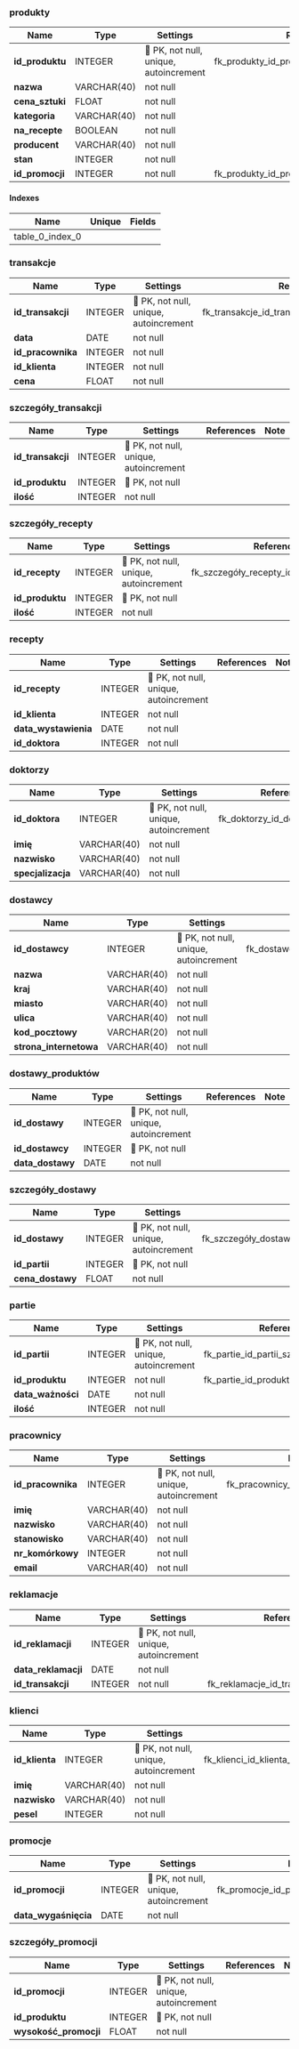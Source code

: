 ### produkty

| Name        | Type          | Settings                      | References                    | Note                           |
|-------------|---------------|-------------------------------|-------------------------------|--------------------------------|
| **id_produktu** | INTEGER | 🔑 PK, not null, unique, autoincrement | fk_produkty_id_produktu_szczegóły_transakcji | |
| **nazwa** | VARCHAR(40) | not null |  | |
| **cena_sztuki** | FLOAT | not null |  | |
| **kategoria** | VARCHAR(40) | not null |  | |
| **na_recepte** | BOOLEAN | not null |  | |
| **producent** | VARCHAR(40) | not null |  | |
| **stan** | INTEGER | not null |  | |
| **id_promocji** | INTEGER | not null | fk_produkty_id_promocji_promocje | | 


#### Indexes
| Name | Unique | Fields |
|------|--------|--------|
| table_0_index_0 |  |  |
### transakcje

| Name        | Type          | Settings                      | References                    | Note                           |
|-------------|---------------|-------------------------------|-------------------------------|--------------------------------|
| **id_transakcji** | INTEGER | 🔑 PK, not null, unique, autoincrement | fk_transakcje_id_transakcji_szczegóły_transakcji | |
| **data** | DATE | not null |  | |
| **id_pracownika** | INTEGER | not null |  | |
| **id_klienta** | INTEGER | not null |  | |
| **cena** | FLOAT | not null |  | | 


### szczegóły_transakcji

| Name        | Type          | Settings                      | References                    | Note                           |
|-------------|---------------|-------------------------------|-------------------------------|--------------------------------|
| **id_transakcji** | INTEGER | 🔑 PK, not null, unique, autoincrement |  | |
| **id_produktu** | INTEGER | 🔑 PK, not null |  | |
| **ilość** | INTEGER | not null |  | | 


### szczegóły_recepty

| Name        | Type          | Settings                      | References                    | Note                           |
|-------------|---------------|-------------------------------|-------------------------------|--------------------------------|
| **id_recepty** | INTEGER | 🔑 PK, not null, unique, autoincrement | fk_szczegóły_recepty_id_recepty_recepty | |
| **id_produktu** | INTEGER | 🔑 PK, not null |  | |
| **ilość** | INTEGER | not null |  | | 


### recepty

| Name        | Type          | Settings                      | References                    | Note                           |
|-------------|---------------|-------------------------------|-------------------------------|--------------------------------|
| **id_recepty** | INTEGER | 🔑 PK, not null, unique, autoincrement |  | |
| **id_klienta** | INTEGER | not null |  | |
| **data_wystawienia** | DATE | not null |  | |
| **id_doktora** | INTEGER | not null |  | | 


### doktorzy

| Name        | Type          | Settings                      | References                    | Note                           |
|-------------|---------------|-------------------------------|-------------------------------|--------------------------------|
| **id_doktora** | INTEGER | 🔑 PK, not null, unique, autoincrement | fk_doktorzy_id_doktora_recepty | |
| **imię** | VARCHAR(40) | not null |  | |
| **nazwisko** | VARCHAR(40) | not null |  | |
| **specjalizacja** | VARCHAR(40) | not null |  | | 


### dostawcy

| Name        | Type          | Settings                      | References                    | Note                           |
|-------------|---------------|-------------------------------|-------------------------------|--------------------------------|
| **id_dostawcy** | INTEGER | 🔑 PK, not null, unique, autoincrement | fk_dostawcy_id_dostawcy_dostawy_produktów | |
| **nazwa** | VARCHAR(40) | not null |  | |
| **kraj** | VARCHAR(40) | not null |  | |
| **miasto** | VARCHAR(40) | not null |  | |
| **ulica** | VARCHAR(40) | not null |  | |
| **kod_pocztowy** | VARCHAR(20) | not null |  | |
| **strona_internetowa** | VARCHAR(40) | not null |  | | 


### dostawy_produktów

| Name        | Type          | Settings                      | References                    | Note                           |
|-------------|---------------|-------------------------------|-------------------------------|--------------------------------|
| **id_dostawy** | INTEGER | 🔑 PK, not null, unique, autoincrement |  | |
| **id_dostawcy** | INTEGER | 🔑 PK, not null |  | |
| **data_dostawy** | DATE | not null |  | | 


### szczegóły_dostawy

| Name        | Type          | Settings                      | References                    | Note                           |
|-------------|---------------|-------------------------------|-------------------------------|--------------------------------|
| **id_dostawy** | INTEGER | 🔑 PK, not null, unique, autoincrement | fk_szczegóły_dostawy_id_dostawy_dostawy_produktów | |
| **id_partii** | INTEGER | 🔑 PK, not null |  | |
| **cena_dostawy** | FLOAT | not null |  | | 


### partie

| Name        | Type          | Settings                      | References                    | Note                           |
|-------------|---------------|-------------------------------|-------------------------------|--------------------------------|
| **id_partii** | INTEGER | 🔑 PK, not null, unique, autoincrement | fk_partie_id_partii_szczegóły_dostawy | |
| **id_produktu** | INTEGER | not null | fk_partie_id_produktu_produkty | |
| **data_ważności** | DATE | not null |  | |
| **ilość** | INTEGER | not null |  | | 


### pracownicy

| Name        | Type          | Settings                      | References                    | Note                           |
|-------------|---------------|-------------------------------|-------------------------------|--------------------------------|
| **id_pracownika** | INTEGER | 🔑 PK, not null, unique, autoincrement | fk_pracownicy_id_pracownika_transakcje | |
| **imię** | VARCHAR(40) | not null |  | |
| **nazwisko** | VARCHAR(40) | not null |  | |
| **stanowisko** | VARCHAR(40) | not null |  | |
| **nr_komórkowy** | INTEGER | not null |  | |
| **email** | VARCHAR(40) | not null |  | | 


### reklamacje

| Name        | Type          | Settings                      | References                    | Note                           |
|-------------|---------------|-------------------------------|-------------------------------|--------------------------------|
| **id_reklamacji** | INTEGER | 🔑 PK, not null, unique, autoincrement |  | |
| **data_reklamacji** | DATE | not null |  | |
| **id_transakcji** | INTEGER | not null | fk_reklamacje_id_transakcji_transakcje | | 


### klienci

| Name        | Type          | Settings                      | References                    | Note                           |
|-------------|---------------|-------------------------------|-------------------------------|--------------------------------|
| **id_klienta** | INTEGER | 🔑 PK, not null, unique, autoincrement | fk_klienci_id_klienta_recepty,fk_klienci_id_klienta_transakcje | |
| **imię** | VARCHAR(40) | not null |  | |
| **nazwisko** | VARCHAR(40) | not null |  | |
| **pesel** | INTEGER | not null |  | | 


### promocje

| Name        | Type          | Settings                      | References                    | Note                           |
|-------------|---------------|-------------------------------|-------------------------------|--------------------------------|
| **id_promocji** | INTEGER | 🔑 PK, not null, unique, autoincrement | fk_promocje_id_promocji_szczegóły_promocji | |
| **data_wygaśnięcia** | DATE | not null |  | | 


### szczegóły_promocji

| Name        | Type          | Settings                      | References                    | Note                           |
|-------------|---------------|-------------------------------|-------------------------------|--------------------------------|
| **id_promocji** | INTEGER | 🔑 PK, not null, unique, autoincrement |  | |
| **id_produktu** | INTEGER | 🔑 PK, not null |  | |
| **wysokość_promocji** | FLOAT | not null |  | | 

